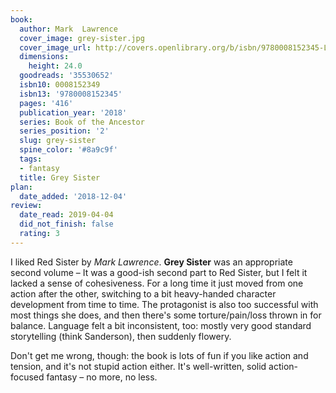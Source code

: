 ```yaml
---
book:
  author: Mark  Lawrence
  cover_image: grey-sister.jpg
  cover_image_url: http://covers.openlibrary.org/b/isbn/9780008152345-L.jpg
  dimensions:
    height: 24.0
  goodreads: '35530652'
  isbn10: 0008152349
  isbn13: '9780008152345'
  pages: '416'
  publication_year: '2018'
  series: Book of the Ancestor
  series_position: '2'
  slug: grey-sister
  spine_color: '#8a9c9f'
  tags:
  - fantasy
  title: Grey Sister
plan:
  date_added: '2018-12-04'
review:
  date_read: 2019-04-04
  did_not_finish: false
  rating: 3
---
```


I liked Red Sister by *Mark Lawrence*. **Grey Sister** was an appropriate second volume – It was a good-ish second part to Red Sister, but I felt it lacked a sense of cohesiveness. For a long time it just moved from one action after the other, switching to a bit heavy-handed character development from time to time. The protagonist is also too successful with most things she does, and then there's some torture/pain/loss thrown in for balance. Language felt a bit inconsistent, too: mostly very good standard storytelling (think Sanderson), then suddenly flowery.

Don't get me wrong, though: the book is lots of fun if you like action and tension, and it's not stupid action either. It's well-written, solid action-focused fantasy – no more, no less.
